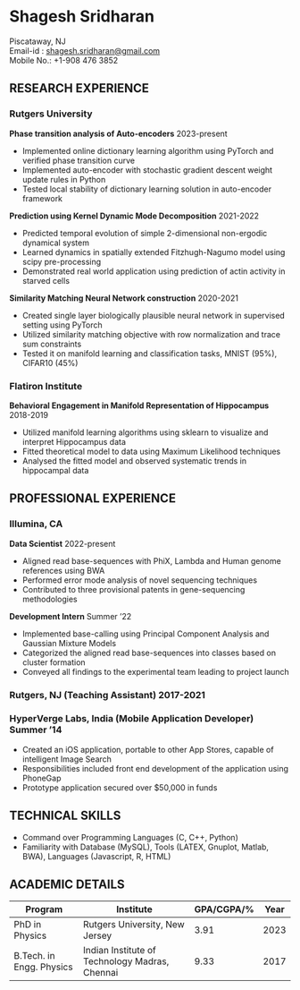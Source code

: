 # Shagesh Sridharan
Piscataway, NJ  
Email-id : shagesh.sridharan@gmail.com  
Mobile No.: +1-908 476 3852  

## RESEARCH EXPERIENCE  
### Rutgers University  
**Phase transition analysis of Auto-encoders** 2023-present  
- Implemented online dictionary learning algorithm using PyTorch and verified phase transition curve  
- Implemented auto-encoder with stochastic gradient descent weight update rules in Python  
- Tested local stability of dictionary learning solution in auto-encoder framework  

**Prediction using Kernel Dynamic Mode Decomposition** 2021-2022  
- Predicted temporal evolution of simple 2-dimensional non-ergodic dynamical system  
- Learned dynamics in spatially extended Fitzhugh-Nagumo model using scipy pre-processing  
- Demonstrated real world application using prediction of actin activity in starved cells  

**Similarity Matching Neural Network construction** 2020-2021  
- Created single layer biologically plausible neural network in supervised setting using PyTorch  
- Utilized similarity matching objective with row normalization and trace sum constraints  
- Tested it on manifold learning and classification tasks, MNIST (95%), CIFAR10 (45%)

### Flatiron Institute  
**Behavioral Engagement in Manifold Representation of Hippocampus** 2018-2019  
- Utilized manifold learning algorithms using sklearn to visualize and interpret Hippocampus data  
- Fitted theoretical model to data using Maximum Likelihood techniques  
- Analysed the fitted model and observed systematic trends in hippocampal data  

## PROFESSIONAL EXPERIENCE  
### Illumina, CA  
**Data Scientist** 2022-present  
- Aligned read base-sequences with PhiX, Lambda and Human genome references using BWA  
- Performed error mode analysis of novel sequencing techniques  
- Contributed to three provisional patents in gene-sequencing methodologies  

**Development Intern** Summer ’22  
- Implemented base-calling using Principal Component Analysis and Gaussian Mixture Models  
- Categorized the aligned read base-sequences into classes based on cluster formation  
- Conveyed all findings to the experimental team leading to project launch  

### Rutgers, NJ (Teaching Assistant) 2017-2021  

### HyperVerge Labs, India (Mobile Application Developer) Summer ’14  
- Created an iOS application, portable to other App Stores, capable of intelligent Image Search  
- Responsibilities included front end development of the application using PhoneGap  
- Prototype application secured over $50,000 in funds  

## TECHNICAL SKILLS  
- Command over Programming Languages (C, C++, Python)  
- Familiarity with Database (MySQL), Tools (LATEX, Gnuplot, Matlab, BWA), Languages (Javascript, R, HTML)  

## ACADEMIC DETAILS  
| Program              | Institute                                   | GPA/CGPA/% | Year |
| --------------------|---------------------------------------------|------------|------|
| PhD in Physics       | Rutgers University, New Jersey              | 3.91       | 2023 |
| B.Tech. in Engg. Physics | Indian Institute of Technology Madras, Chennai | 9.33       | 2017  |

